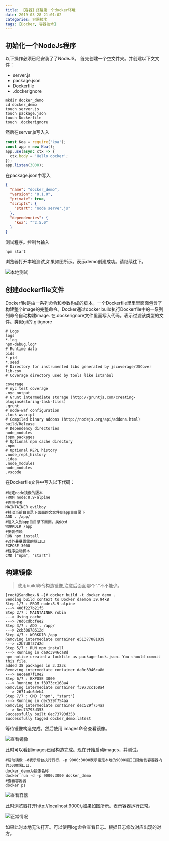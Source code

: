 ```yaml
---
title: 【容器】搭建第一个docker环境
date: 2019-03-28 21:01:02
categories: 容器技术
tags: [Docker, 容器技术]
---
```



## 初始化一个NodeJs程序

以下操作必须已经安装了了NodeJS。
首先创建一个空文件夹。并创建以下⽂文件：
* server.js
* package.json
* Dockerfile
* .dockerignore

```shell
mkdir docker_demo
cd docker_demo
touch server.js
touch package.json
touch Dockerfile
touch .dockerignore
```

然后在server.js写⼊入

```JavaScript
const Koa = require('koa');
const app = new Koa();
app.use(async ctx => {
  ctx.body = 'Hello docker';
});
app.listen(3000);
```

在package.json中写入

```Json
{
  "name": "docker_demo",
  "version": "0.1.0",
  "private": true,
  "scripts": {
    "start": "node server.js"
  },
  "dependencies": {
    "koa": "^2.5.0"
  }
}
```

测试程序。控制台输⼊
```Shell
npm start 
```
浏览器打开本地测试,如果如图所示。表示demo创建成功。请继续往下。


![本地测试](http://img.nixiaolei.com/2019-04-08-21-05-28.png)



## 创建dockerfile文件

Dockerfile是由一系列命令和参数构成的脚本，一个Dockerfile⾥里里⾯面包含了构建整个image的完整命令。Docker通过docker build执行Dockerfile中的一系列列命令自动构建image. 在.dockerignore文件里面写入代码。表示过滤该类型的文件。类似git的.gitignore

```docker
# Logs
logs
*.log
npm-debug.log*
# Runtime data
pids
*.pid
*.seed
# Directory for instrumented libs generated by jscoverage/JSCover
lib-cov
# Coverage directory used by tools like istanbul

coverage
# nyc test coverage
.nyc_output
# Grunt intermediate storage (http://gruntjs.com/creating-plugins#storing-task-files)
.grunt
# node-waf configuration
.lock-wscript
# Compiled binary addons (http://nodejs.org/api/addons.html)
build/Release
# Dependency directories
node_modules
jspm_packages
# Optional npm cache directory
.npm
# Optional REPL history
.node_repl_history
.idea
.node_modules
node_modules
.vscode
```

在Dockerfile文件中写入以下代码：
```docker
#制定node镜像的版本
FROM node:8.9-alpine
#声明作者
MAINTAINER evilboy
#移动当前⽬目录下⾯面的⽂文件到app⽬目录下
ADD . /app/
#进⼊入到app⽬目录下⾯面，类似cd
WORKDIR /app
#安装依赖
RUN npm install
#对外暴暴露露的端⼝口
EXPOSE 3000
#程序启动脚本
CMD ["npm", "start"]
```


## 构建镜像
> 使用build命令构造镜像,注意后⾯面那个“.”不不能少。

```shell
[root@Sandbox-N ~]# docker build -t docker_demo .
Sending build context to Docker daemon 39.94kB
Step 1/7 : FROM node:8.9-alpine
---> 406f227b21f5
Step 2/7 : MAINTAINER robin
---> Using cache
---> 78d6cdbcfee2
Step 3/7 : ADD . /app/
---> 2cb30678612d
Step 4/7 : WORKDIR /app
Removing intermediate container e51377081039
---> c2b7d0f37d2d
Step 5/7 : RUN npm install
---> Running in da0c3946ca8d
npm notice created a lockfile as package-lock.json. You should commit
this file.
added 38 packages in 3.323s
Removing intermediate container da0c3946ca8d
---> eecee87f10e2
Step 6/7 : EXPOSE 3000
---> Running in f3973cc168a4
Removing intermediate container f3973cc168a4
---> 2671a4c6deb4
Step 7/7 : CMD ["npm", "start"]
---> Running in dec529f754aa
Removing intermediate container dec529f754aa
---> 6ec73793d353
Successfully built 6ec73793d353
Successfully tagged docker_demo:latest
```


等待镜像构造完成。然后使用 images命令查看镜像。

![查看镜像](http://img.nixiaolei.com/2019-04-08-21-08-27.png)


此时可以看到images已经构造完成。现在开始启动images，并测试。

```shell
#启动镜像 -d表示后台执⾏行行，-p 9000:3000表示指定本地的9000端⼝口隐射到容器器内的3000端⼝口，
docker_demo为镜像名称
docker run -d -p 9000:3000 docker_demo
#查看容器器
docker ps
```

![查看容器](http://img.nixiaolei.com/2019-04-08-21-09-13.png)


此时浏览器打开http://localhost:9000/,如果如图所示。表示容器运行正常。

![正常情况](http://img.nixiaolei.com/2019-04-08-21-10-04.png)





如果此时本地无法打开。可以使用log命令查看日志。根据日志修改对应出现的对方。